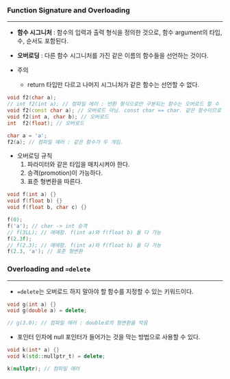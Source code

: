 
### Function Signature and Overloading
---

- **함수 시그니처** : 함수의 입력과 출력 형식을 정의한 것으로, 함수 argument의 타입, 수, 순서도 포함된다.

- **오버로딩** : 다른 함수 시그니처를 가진 같은 이름의 함수들을 선언하는 것이다.

- 주의
	- return 타입만 다르고 나머지 시그니처가 같은 함수는 선언할 수 없다.
```cpp
void f2(char a);
// int f2(int a); // 컴파일 에러 : 반환 형식으로만 구분되는 함수는 오버로드 할 수 없습니다
void f2(const char a); // 오버로드 아님. const char == char. 같은 함수이므로 둘 중 하나만 사용해야 함.
void f2(int a, char b); // 오버로드
int  f2(float); // 오버로드

char a = 'a';
f2(a); // 컴파일 에러 : 같은 함수가 두 개임.
```

* 오버로딩 규칙
	1. 파라미터와 같은 타입을 매치시켜야 한다.
	2. 승격(promotion)이 가능하다.
	3. 표준 형변환을 따른다.
```cpp
void f(int a) {}
void f(float b) {}
void f(float b, char c) {}

f(0); 
f('a'); // char -> int 승격
// f(3LL); // 애매함. f(int a)와 f(float b) 둘 다 가능
f(2.3f);
// f(2.3); // 애매함. f(int a)와 f(float b) 둘 다 가능
f(2.3, 'a'); // 표준 형변환
```


### Overloading and `=delete`
---

* `=delete`는 오버로드 하지 말아야 할 함수를 지정할 수 있는 키워드이다.
```cpp
void g(int a) {}
void g(double a) = delete;

// g(3.0); // 컴파일 에러 : double로의 형변환을 막음
```

* 포인터 인자에 null 포인터가 들어가는 것을 막는 방법으로 사용할 수 있다.
```cpp
void k(int* a) {}
void k(std::nullptr_t) = delete;

k(nullptr); // 컴파일 에러
```
